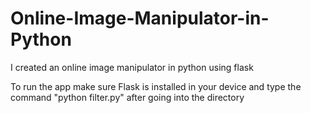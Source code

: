 # Online-Image-Manipulator-in-Python
I created an online image manipulator in python using flask

To run the app make sure Flask is installed in your device and type the command "python filter.py" after going into the directory
